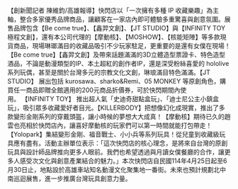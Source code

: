 【創新聞記者 陳維鈞/高雄報導】快閃店以「一次擁有多種 IP 收藏樂趣」為主軸，整合多家優秀品牌商品，讓顧客在一家店內即可體驗多重驚喜與創意氛圍。展售品牌包含【Be come true】、【鑫羿文創】、【JT STUDIO】與【INFINITY TOY 極程文創】，還有本公司代理的【摩動核】、【MOSHOW】、【核能矩陣】等多款現貨商品，現場琳瑯滿目的收藏品吸引不少玩家駐足，更重要的是還有女僕在現場！【Be come true】【鑫羿文創】及帶來話題滿滿的3D立體造型票證卡、特色造型酒品，不論是動漫類型的IP、本土超紅的創作者IP，還是深受粉絲喜愛的 hololive 系列玩偶，甚至是關於台灣多元的宗教文化文創，琳琅滿目特色滿滿。【JT STUDIO】 展出包括 kurosawa、sharko&Remi、05 MONKEY 等原創角色，購買任一商品即贈全館適用的200元商品折價券，可於快閃期間內使用。 【INFINITY TOY】 推出超人氣「史迪奇甜點盒玩」、「迪士尼公主小鎮盒玩」，吸引眾多收藏愛好者目光。【KILLERBODY】把想像幻化成現實，推出了多款變形金剛系列的穿戴頭盔，讓小時候的夢想大大成真！【摩動核】期待已久的趙雲也亮相於快閃店內，讓喜好摩動核的玩家們可以第一時間就能打包帶走！【Yolopark】集結變形金剛、福音戰士、小小兵等系列玩具！從兒童到收藏級玩具應有盡有。活動主辦單位表示：「這次快閃店的核心理念，是將來自台灣的原創玩具與設計師品牌推向更多人眼前。我們也希望透過與月讀女僕餐廳的合作，讓更多人感受次文化與創意產業結合的魅力。」本次快閃店自民國114年4月25日起至6月30日止，地點設於高雄車站知名動漫文化聚集地一番街。未來也預計規劃北中南巡迴展售，進一步推廣台灣玩具創意力量。